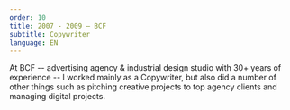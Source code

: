 ```yaml
---
order: 10
title: 2007 - 2009 — BCF
subtitle: Copywriter
language: EN
---
```


At BCF -- advertising agency &amp; industrial design studio with 30+ years of experience -- I worked mainly as a Copywriter, but also did a number of other things such as pitching creative projects to top agency clients and managing digital projects.
